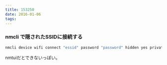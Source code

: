 ```yaml
---
title: 153250
date: 2016-01-06
tags:
---
```


### nmcli で隠されたSSIDに接続する

```sh
nmcli device wifi connect "essid" password "password" hidden yes private no
```

nmtuiだとできないっぽい。
